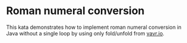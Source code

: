 # Roman numeral conversion

This kata demonstrates how to implement roman numeral conversion
in Java without a single loop by using only fold/unfold from [vavr.io](http://vavr.io).